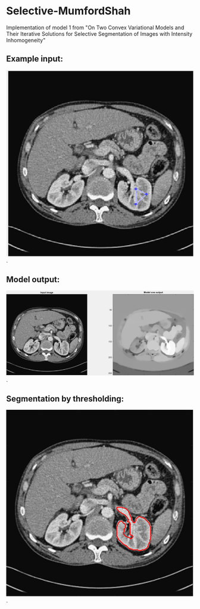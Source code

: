 # Selective-MumfordShah
Implementation of model 1 from "On Two Convex Variational Models and Their Iterative Solutions for Selective Segmentation of Images with Intensity Inhomogeneity"




## Example input:
![Example output](input.PNG "Example input").

## Model output:
![Model output](exoutput.PNG "Example output").

## Segmentation by thresholding:
![Segmentation](contour.PNG "Segmentation").
